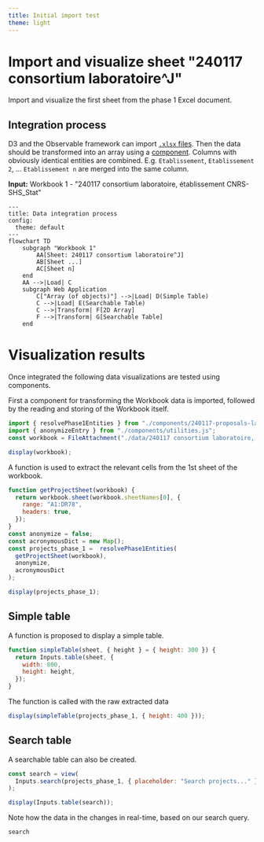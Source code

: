 ```yaml
---
title: Initial import test
theme: light
---
```


# Import and visualize sheet "240117 consortium laboratoire^J"

Import and visualize the first sheet from the phase 1 Excel document.

## Integration process

D3 and the Observable framework can import [`.xlsx` files](https://observablehq.com/framework/lib/xlsx).
Then the data should be transformed into an array using a [component](./components/240117-proposals-labs-establishments.js).
Columns with obviously identical entities are combined.
E.g. `Etablissement`, `Etablissement 2`, ... `Etablissement n` are merged into the same column.

**Input:** Workbook 1 - "240117 consortium laboratoire, établissement CNRS-SHS_Stat"

```mermaid
---
title: Data integration process
config:
  theme: default
---
flowchart TD
    subgraph "Workbook 1"
        AA[Sheet: 240117 consortium laboratoire^J]
        AB[Sheet ...]
        AC[Sheet n]
    end
    AA -->|Load| C
    subgraph Web Application
        C["Array (of objects)"] -->|Load| D(Simple Table)
        C -->|Load| E(Searchable Table)
        C -->|Transform| F[2D Array]
        F -->|Transform| G[Searchable Table]
    end
```

# Visualization results

Once integrated the following data visualizations are tested using components.

First a component for transforming the Workbook data is imported, followed by the reading and storing of the Workbook itself.

```js echo
import { resolvePhase1Entities } from "./components/240117-proposals-labs-establishments.js";
import { anonymizeEntry } from "./components/utilities.js";
const workbook = FileAttachment("./data/240117 consortium laboratoire, établissement CNRS-SHS_Stat.xlsx").xlsx();
```

```js
display(workbook);
```

A function is used to extract the relevant cells from the 1st sheet of the workbook.

```js echo
function getProjectSheet(workbook) {
  return workbook.sheet(workbook.sheetNames[0], {
    range: "A1:DR78",
    headers: true,
  });
}
const anonymize = false;
const acronymousDict = new Map();
const projects_phase_1 =  resolvePhase1Entities(
  getProjectSheet(workbook),
  anonymize,
  acronymousDict
);
```

```js
display(projects_phase_1);
```

## Simple table

A function is proposed to display a simple table.
```js echo
function simpleTable(sheet, { height } = { height: 300 }) {
  return Inputs.table(sheet, {
    width: 800,
    height: height,
  });
}
```

The function is called with the raw extracted data

```js echo
display(simpleTable(projects_phase_1, { height: 400 }));
```

## Search table

A searchable table can also be created.

```js echo
const search = view(
  Inputs.search(projects_phase_1, { placeholder: "Search projects..." })
);
```

```js echo
display(Inputs.table(search));
```

Note how the data in the changes in real-time, based on our search query. 

```js
search
```
<!-- 
## Table with 2D arrays and search

Using the proposed transformation from the component, we can map the extracted data to a more compact table.

```js echo
const searchMapped = view(
  Inputs.search(mappedData, { placeholder: "Search mapped projects..." })
);
```

```js echo
display(Inputs.table(searchMapped));
```

```js
searchMapped
``` -->
